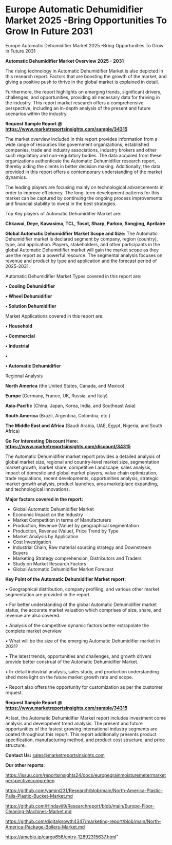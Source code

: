 # Europe Automatic Dehumidifier Market 2025 -Bring Opportunities To Grow In Future 2031
Europe Automatic Dehumidifier Market 2025 -Bring Opportunities To Grow In Future 2031

<Strong> Automatic Dehumidifier Market Overview 2025 - 2031</strong>

The rising technology in Automatic Dehumidifier Market is also depicted in this research report. Factors that are boosting the growth of the market, and giving a positive push to thrive in the global market is explained in detail.

Furthermore, the report highlights on emerging trends, significant drivers, challenges, and opportunities, providing all necessary data for thriving in the industry. This report market research offers a comprehensive perspective, including an in-depth analysis of the present and future scenarios within the industry.

<strong>Request Sample Report @ <a href=https://www.marketreportsinsights.com/sample/34315>https://www.marketreportsinsights.com/sample/34315</a></strong>

The market overview included in this report provides information from a wide range of resources like government organizations, established companies, trade and industry associations, industry brokers and other such regulatory and non-regulatory bodies. The data acquired from these organizations authenticate the Automatic Dehumidifier research report, thereby aiding the clients in better decision making. Additionally, the data provided in this report offers a contemporary understanding of the market dynamics.

The leading players are focusing mainly on technological advancements in order to improve efficiency. The long-term development patterns for this market can be captured by continuing the ongoing process improvements and financial stability to invest in the best strategies.

Top Key players of Automatic Dehumidifier Market are:

<strong>Chkawai, Deye, Kawasima, TCL, Tosot, Sharp, Parkoo, Songjing, Aprilaire</strong>

<strong><b>Global Automatic Dehumidifier Market Scope and Size:</b></strong>
The Automatic Dehumidifier market is declared segment by company, region (country), type, and application. Players, stakeholders, and other participants in the global Automatic Dehumidifier market will gain the market scope as they use the report as a powerful resource. The segmental analysis focuses on revenue and product by type and application and the forecast period of 2025-2031.

Automatic Dehumidifier Market Types covered in this report are:

<strong>•  Cooling Dehumidifier

•  Wheel Dehumidifier

•  Solution Dehumidifier</strong>

Market Applications covered in this report are:

<strong>•  Household

•  Commercial

•  Industrial

•  

•  Automatic Dehumidifier</strong> 

Regional Analysis

<strong>North America</strong> (the United States, Canada, and Mexico)

<strong>Europe</strong> (Germany, France, UK, Russia, and Italy)

<strong>Asia-Pacific</strong> (China, Japan, Korea, India, and Southeast Asia)

<strong>South America</strong> (Brazil, Argentina, Colombia, etc.)

<strong>The Middle East and Africa</strong> (Saudi Arabia, UAE, Egypt, Nigeria, and South Africa)

<strong>Go For Interesting Discount Here: <a href=https://www.marketreportsinsights.com/discount/34315>https://www.marketreportsinsights.com/discount/34315</a></strong>

The Automatic Dehumidifier market report provides a detailed analysis of global market size, regional and country-level market size, segmentation market growth, market share, competitive Landscape, sales analysis, impact of domestic and global market players, value chain optimization, trade regulations, recent developments, opportunities analysis, strategic market growth analysis, product launches, area marketplace expanding, and technological innovations.

<strong><b>Major factors covered in the report:</b></strong>
<ul>
  <li>Global Automatic Dehumidifier Market </li>
  <li>Economic Impact on the Industry</li>
  <li>Market Competition in terms of Manufacturers</li>
  <li>Production, Revenue (Value) by geographical segmentation</li>
  <li>Production, Revenue (Value), Price Trend by Type</li>
  <li>Market Analysis by Application</li>
  <li>Cost Investigation</li>
  <li>Industrial Chain, Raw material sourcing strategy and Downstream Buyers</li>
  <li>Marketing Strategy comprehension, Distributors and Traders</li>
  <li>Study on Market Research Factors</li>
  <li>Global Automatic Dehumidifier Market Forecast</li>
</ul>

<strong><b>Key Point of the Automatic Dehumidifier Market report:</b></strong>

• Geographical distribution, company profiling, and various other market segmentation are provided in the report.

• For better understanding of the global Automatic Dehumidifier market status, the accurate market valuation which comprises of size, share, and revenue are also covered.

• Analysis of the competitive dynamic factors better extrapolate the complete market overview

• What will be the size of the emerging Automatic Dehumidifier market in 2031?

• The latest trends, opportunities and challenges, and growth drivers provide better construal of the Automatic Dehumidifier Market.

• In-detail industrial analysis, sales study, and production understanding shed more light on the future market growth rate and scope.

• Report also offers the opportunity for customization as per the customer request.

<strong>Request Sample Report @ <a href=https://www.marketreportsinsights.com/sample/34315>https://www.marketreportsinsights.com/sample/34315</a></strong>

At last, the Automatic Dehumidifier Market report includes investment come analysis and development trend analysis. The present and future opportunities of the fastest growing international industry segments are coated throughout this report. This report additionally presents product specification, manufacturing method, and product cost structure, and price structure.

<strong>Contact Us:</strong>
sales@marketreportsinsights.com

<strong>Our other reports:</strong>

<a href=https://issuu.com/reportsinsights24/docs/europegrainmoisturemetermarketperspectivecomprehen>https://issuu.com/reportsinsights24/docs/europegrainmoisturemetermarketperspectivecomprehen</a>

<a href=https://github.com/yamini231/Research/blob/main/North-America-Plastic-Pails-Plastic-Bucket-Market.md>https://github.com/yamini231/Research/blob/main/North-America-Plastic-Pails-Plastic-Bucket-Market.md</a>

<a href=https://github.com/Hindavii9/Researchreport/blob/main/Europe-Floor-Cleaning-Machines-Market.md>https://github.com/Hindavii9/Researchreport/blob/main/Europe-Floor-Cleaning-Machines-Market.md</a>

<a href=https://github.com/digitalgrowth4347/marketing-report/blob/main/North-America-Package-Boilers-Market.md>https://github.com/digitalgrowth4347/marketing-report/blob/main/North-America-Package-Boilers-Market.md</a>

<a href=https://ameblo.jp/cargo656/entry-12892315637.html>https://ameblo.jp/cargo656/entry-12892315637.html</a>"
